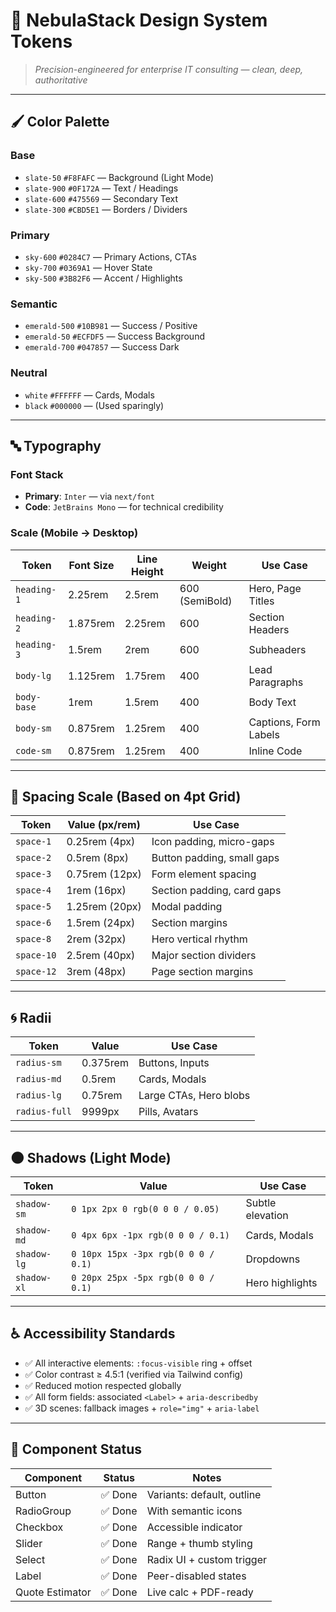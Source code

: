 # 🎨 NebulaStack Design System Tokens

> *Precision-engineered for enterprise IT consulting — clean, deep, authoritative*

---

## 🖌️ Color Palette

### Base
- `slate-50` `#F8FAFC` — Background (Light Mode)
- `slate-900` `#0F172A` — Text / Headings
- `slate-600` `#475569` — Secondary Text
- `slate-300` `#CBD5E1` — Borders / Dividers

### Primary
- `sky-600` `#0284C7` — Primary Actions, CTAs
- `sky-700` `#0369A1` — Hover State
- `sky-500` `#3B82F6` — Accent / Highlights

### Semantic
- `emerald-500` `#10B981` — Success / Positive
- `emerald-50` `#ECFDF5` — Success Background
- `emerald-700` `#047857` — Success Dark

### Neutral
- `white` `#FFFFFF` — Cards, Modals
- `black` `#000000` — (Used sparingly)

---

## 🔤 Typography

### Font Stack
- **Primary**: `Inter` — via `next/font`
- **Code**: `JetBrains Mono` — for technical credibility

### Scale (Mobile → Desktop)

| Token         | Font Size | Line Height | Weight     | Use Case               |
|---------------|-----------|-------------|------------|------------------------|
| `heading-1`   | 2.25rem   | 2.5rem      | 600 (SemiBold) | Hero, Page Titles      |
| `heading-2`   | 1.875rem  | 2.25rem     | 600        | Section Headers        |
| `heading-3`   | 1.5rem    | 2rem        | 600        | Subheaders             |
| `body-lg`     | 1.125rem  | 1.75rem     | 400        | Lead Paragraphs        |
| `body-base`   | 1rem      | 1.5rem      | 400        | Body Text              |
| `body-sm`     | 0.875rem  | 1.25rem     | 400        | Captions, Form Labels  |
| `code-sm`     | 0.875rem  | 1.25rem     | 400        | Inline Code            |

---

## 📐 Spacing Scale (Based on 4pt Grid)

| Token   | Value (px/rem) | Use Case                     |
|---------|----------------|------------------------------|
| `space-1` | 0.25rem (4px)  | Icon padding, micro-gaps     |
| `space-2` | 0.5rem (8px)   | Button padding, small gaps   |
| `space-3` | 0.75rem (12px) | Form element spacing         |
| `space-4` | 1rem (16px)    | Section padding, card gaps   |
| `space-5` | 1.25rem (20px) | Modal padding                |
| `space-6` | 1.5rem (24px)  | Section margins              |
| `space-8` | 2rem (32px)    | Hero vertical rhythm         |
| `space-10`| 2.5rem (40px)  | Major section dividers       |
| `space-12`| 3rem (48px)    | Page section margins         |

---

## 🌀 Radii

| Token        | Value     | Use Case               |
|--------------|-----------|------------------------|
| `radius-sm`  | 0.375rem  | Buttons, Inputs        |
| `radius-md`  | 0.5rem    | Cards, Modals          |
| `radius-lg`  | 0.75rem   | Large CTAs, Hero blobs |
| `radius-full`| 9999px    | Pills, Avatars         |

---

## 🌑 Shadows (Light Mode)

| Token          | Value                                      | Use Case         |
|----------------|--------------------------------------------|------------------|
| `shadow-sm`    | `0 1px 2px 0 rgb(0 0 0 / 0.05)`           | Subtle elevation |
| `shadow-md`    | `0 4px 6px -1px rgb(0 0 0 / 0.1)`         | Cards, Modals    |
| `shadow-lg`    | `0 10px 15px -3px rgb(0 0 0 / 0.1)`       | Dropdowns        |
| `shadow-xl`    | `0 20px 25px -5px rgb(0 0 0 / 0.1)`       | Hero highlights  |

---

## ♿ Accessibility Standards

- ✅ All interactive elements: `:focus-visible` ring + offset
- ✅ Color contrast ≥ 4.5:1 (verified via Tailwind config)
- ✅ Reduced motion respected globally
- ✅ All form fields: associated `<Label>` + `aria-describedby`
- ✅ 3D scenes: fallback images + `role="img"` + `aria-label`

---

## 🧩 Component Status

| Component       | Status     | Notes                     |
|-----------------|------------|---------------------------|
| Button          | ✅ Done    | Variants: default, outline |
| RadioGroup      | ✅ Done    | With semantic icons       |
| Checkbox        | ✅ Done    | Accessible indicator      |
| Slider          | ✅ Done    | Range + thumb styling     |
| Select          | ✅ Done    | Radix UI + custom trigger |
| Label           | ✅ Done    | Peer-disabled states      |
| Quote Estimator | ✅ Done    | Live calc + PDF-ready     |